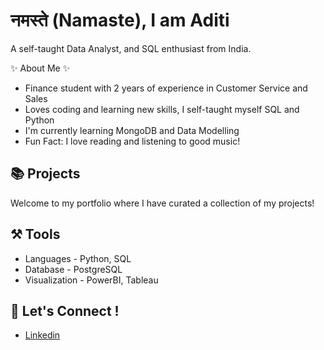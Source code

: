 # नमस्ते (Namaste), I am Aditi 
A self-taught Data Analyst, and SQL enthusiast from India.

:sparkles:	About Me :sparkles:	

- Finance student with 2 years of experience in Customer Service and Sales
- Loves coding and learning new skills, I self-taught myself SQL and Python
- I'm currently learning MongoDB and Data Modelling
- Fun Fact: I love reading and listening to good music!

## :books:	Projects
Welcome to my portfolio where I have curated a collection of my projects!

## :hammer_and_pick:	Tools
- Languages - Python, SQL
- Database - PostgreSQL
- Visualization - PowerBI, Tableau

## :wave:	Let's Connect !
- [Linkedin](https://www.linkedin.com/in/aditi-jagtap-380b54205/)
